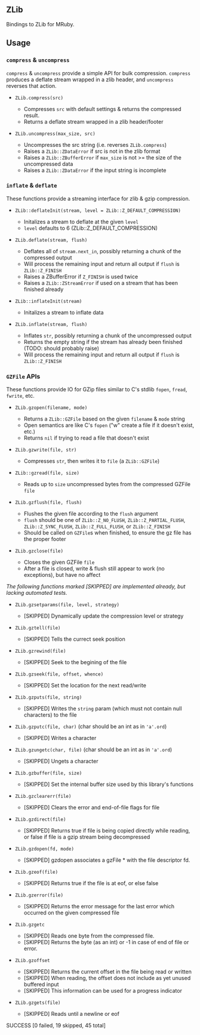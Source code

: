 
ZLib
----

Bindings to ZLib for MRuby.

Usage
-----


### `compress` & `uncompress`

`compress` & `uncompress` provide a simple API for bulk compression. `compress`
produces a deflate stream wrapped in a zlib header, and `uncompress` reverses
that action.

- `ZLib.compress(src)`
  + Compresses `src` with default settings & returns the compressed result.
  + Returns a deflate stream wrapped in a zlib header/footer

- `ZLib.uncompress(max_size, src)`
  + Uncompresses the src string (i.e. reverses `ZLib.compress`)
  + Raises a `ZLib::ZDataError` if src is not in the zlib format
  + Raises a `ZLib::ZBufferError` if `max_size` is not >= the size of the uncompressed data
  + Raises a `ZLib::ZDataError` if the input string is incomplete

### `inflate` & `deflate`

These functions provide a streaming interface for zlib & gzip compression.

- `ZLib::deflateInit(stream, level = ZLib::Z_DEFAULT_COMPRESSION)`
  + Initalizes a stream to deflate at the given `level`
  + `level` defaults to 6 (ZLib::Z_DEFAULT_COMPRESSION)

- `ZLib.deflate(stream, flush)`
  + Deflates all of `stream.next_in`, possibly returning a chunk of the compressed output
  + Will process the remaining input and return all output if `flush` is `ZLib::Z_FINISH`
  + Raises a ZBufferError if `Z_FINISH` is used twice
  + Raises a `ZLib::ZStreamError` if used on a stream that has been finished already

- `ZLib::inflateInit(stream)`
  + Initalizes a stream to inflate data

- `ZLib.inflate(stream, flush)`
  + Inflates `str`, possibly returning a chunk of the uncompressed output
  + Returns the empty string if the stream has already been finished (TODO: should probably raise)
  + Will process the remaining input and return all output if `flush` is `ZLib::Z_FINISH`

### `GZFile` APIs

These functions provide IO for GZip files similar to C's stdlib `fopen`, `fread`, `fwrite`, etc.

- `ZLib.gzopen(filename, mode)`
  + Returns a `ZLib::GZFile` based on the given `filename` & `mode` string
  + Open semantics are like C's `fopen` ("w" create a file if it doesn't exist, etc.)
  + Returns `nil` if trying to read a file that doesn't exist

- `ZLib.gzwrite(file, str)`
  + Compresses `str`, then writes it to `file` (a `ZLib::GZFile`)

- `ZLib::gzread(file, size)`
  + Reads up to `size` uncompressed bytes from the compressed GZFile `file`

- `ZLib.gzflush(file, flush)`
  + Flushes the given file according to the `flush` argument
  + `flush` should be one of `ZLib::Z_NO_FLUSH`, `ZLib::Z_PARTIAL_FLUSH`,
    `ZLib::Z_SYNC_FLUSH`, `ZLib::Z_FULL_FLUSH`, or `ZLib::Z_FINISH`
  + Should be called on `GZFile`s when finished, to ensure the gz file has the proper footer

- `ZLib.gzclose(file)`
  + Closes the given GZFile `file`
  + After a file is closed, write & flush still appear to work (no exceptions), but have no affect

_The following functions marked [SKIPPED] are implemented already, but lacking automated tests._

- `ZLib.gzsetparams(file, level, strategy)`
  + [SKIPPED] Dynamically update the compression level or strategy

- `ZLib.gztell(file)`
  + [SKIPPED] Tells the currect seek position

- `ZLib.gzrewind(file)`
  + [SKIPPED] Seek to the begining of the file

- `ZLib.gzseek(file, offset, whence)`
  + [SKIPPED] Set the location for the next read/write

- `ZLib.gzputs(file, string)`
  + [SKIPPED] Writes the `string` param (which must not contain null characters) to the file

- `ZLib.gzputc(file, char)` (char should be an int as in `'a'.ord`)
  + [SKIPPED] Writes a character

- `ZLib.gzungetc(char, file)` (char should be an int as in `'a'.ord`)
  + [SKIPPED] Ungets a character

- `ZLib.gzbuffer(file, size)`
  + [SKIPPED] Set the internal buffer size used by this library's functions

- `ZLib.gzclearerr(file)`
  + [SKIPPED] Clears the error and end-of-file flags for file

- `ZLib.gzdirect(file)`
  + [SKIPPED] Returns true if file is being copied directly while reading, or false if file is a gzip stream being decompressed

- `ZLib.gzdopen(fd, mode)`
  + [SKIPPED] gzdopen associates a gzFile * with the file descriptor fd.

- `ZLib.gzeof(file)`
  + [SKIPPED] Returns true if the file is at eof, or else false

- `ZLib.gzerror(file)`
  + [SKIPPED] Returns the error message for the last error which occurred on the given compressed file

- `ZLib.gzgetc`
  + [SKIPPED] Reads one byte from the compressed file.
  + [SKIPPED] Returns the byte (as an int) or -1 in case of end of file or error.

- `ZLib.gzoffset`
  + [SKIPPED] Returns the current offset in the file being read or written
  + [SKIPPED] When reading, the offset does not include as yet unused buffered input
  + [SKIPPED] This information can be used for a progress indicator

- `ZLib.gzgets(file)`
  + [SKIPPED] Reads until a newline or eof


SUCCESS [0 failed, 19 skipped, 45 total]
